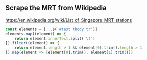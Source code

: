 ## Scrape the MRT from Wikipedia

https://en.wikipedia.org/wiki/List_of_Singapore_MRT_stations

```js
const elements = [...$('#test tbody tr')]
elements.map((element) => {
	return element.innerText.split('\t')
}).filter((element) => {
	return element.length > 1 && element[0].trim().length > 1
}).map(element => [element[0].trim(), element[1].trim()])
```
